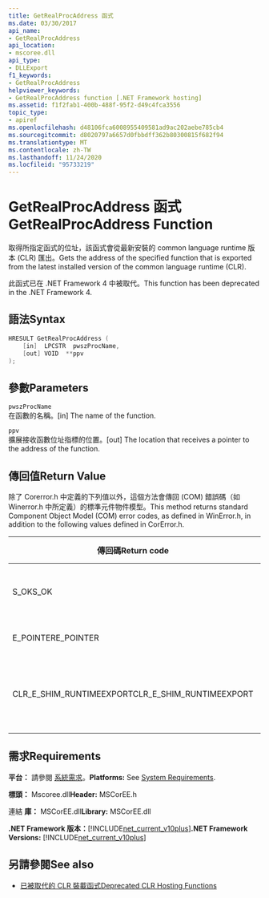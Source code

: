 ```yaml
---
title: GetRealProcAddress 函式
ms.date: 03/30/2017
api_name:
- GetRealProcAddress
api_location:
- mscoree.dll
api_type:
- DLLExport
f1_keywords:
- GetRealProcAddress
helpviewer_keywords:
- GetRealProcAddress function [.NET Framework hosting]
ms.assetid: f1f2fab1-400b-488f-95f2-d49c4fca3556
topic_type:
- apiref
ms.openlocfilehash: d48106fca6008955409581ad9ac202aebe785cb4
ms.sourcegitcommit: d8020797a6657d0fbbdff362b80300815f682f94
ms.translationtype: MT
ms.contentlocale: zh-TW
ms.lasthandoff: 11/24/2020
ms.locfileid: "95733219"
---
```

# <a name="getrealprocaddress-function"></a><span data-ttu-id="69b1d-102">GetRealProcAddress 函式</span><span class="sxs-lookup"><span data-stu-id="69b1d-102">GetRealProcAddress Function</span></span>

<span data-ttu-id="69b1d-103">取得所指定函式的位址，該函式會從最新安裝的 common language runtime 版本 (CLR) 匯出。</span><span class="sxs-lookup"><span data-stu-id="69b1d-103">Gets the address of the specified function that is exported from the latest installed version of the common language runtime (CLR).</span></span>  
  
 <span data-ttu-id="69b1d-104">此函式已在 .NET Framework 4 中被取代。</span><span class="sxs-lookup"><span data-stu-id="69b1d-104">This function has been deprecated in the .NET Framework 4.</span></span>  
  
## <a name="syntax"></a><span data-ttu-id="69b1d-105">語法</span><span class="sxs-lookup"><span data-stu-id="69b1d-105">Syntax</span></span>  
  
```cpp  
HRESULT GetRealProcAddress (  
    [in]  LPCSTR  pwszProcName,
    [out] VOID  **ppv  
);  
```  
  
## <a name="parameters"></a><span data-ttu-id="69b1d-106">參數</span><span class="sxs-lookup"><span data-stu-id="69b1d-106">Parameters</span></span>  

 `pwszProcName`  
 <span data-ttu-id="69b1d-107">在函數的名稱。</span><span class="sxs-lookup"><span data-stu-id="69b1d-107">[in] The name of the function.</span></span>  
  
 `ppv`  
 <span data-ttu-id="69b1d-108">擴展接收函數位址指標的位置。</span><span class="sxs-lookup"><span data-stu-id="69b1d-108">[out] The location that receives a pointer to the address of the function.</span></span>  
  
## <a name="return-value"></a><span data-ttu-id="69b1d-109">傳回值</span><span class="sxs-lookup"><span data-stu-id="69b1d-109">Return Value</span></span>  

 <span data-ttu-id="69b1d-110">除了 Corerror.h 中定義的下列值以外，這個方法會傳回 (COM) 錯誤碼（如 Winerror.h 中所定義）的標準元件物件模型。</span><span class="sxs-lookup"><span data-stu-id="69b1d-110">This method returns standard Component Object Model (COM) error codes, as defined in WinError.h, in addition to the following values defined in CorError.h.</span></span>  
  
|<span data-ttu-id="69b1d-111">傳回碼</span><span class="sxs-lookup"><span data-stu-id="69b1d-111">Return code</span></span>|<span data-ttu-id="69b1d-112">描述</span><span class="sxs-lookup"><span data-stu-id="69b1d-112">Description</span></span>|  
|-----------------|-----------------|  
|<span data-ttu-id="69b1d-113">S_OK</span><span class="sxs-lookup"><span data-stu-id="69b1d-113">S_OK</span></span>|<span data-ttu-id="69b1d-114">已成功完成命令。</span><span class="sxs-lookup"><span data-stu-id="69b1d-114">The method completed successfully.</span></span>|  
|<span data-ttu-id="69b1d-115">E_POINTER</span><span class="sxs-lookup"><span data-stu-id="69b1d-115">E_POINTER</span></span>|<span data-ttu-id="69b1d-116">`ppv` 無效。</span><span class="sxs-lookup"><span data-stu-id="69b1d-116">`ppv` is not valid.</span></span>|  
|<span data-ttu-id="69b1d-117">CLR_E_SHIM_RUNTIMEEXPORT</span><span class="sxs-lookup"><span data-stu-id="69b1d-117">CLR_E_SHIM_RUNTIMEEXPORT</span></span>|<span data-ttu-id="69b1d-118">函式不是從執行時間匯出。</span><span class="sxs-lookup"><span data-stu-id="69b1d-118">The function is not exported from the runtime.</span></span>|  
  
## <a name="requirements"></a><span data-ttu-id="69b1d-119">需求</span><span class="sxs-lookup"><span data-stu-id="69b1d-119">Requirements</span></span>  

 <span data-ttu-id="69b1d-120">**平台：** 請參閱 [系統需求](../../get-started/system-requirements.md)。</span><span class="sxs-lookup"><span data-stu-id="69b1d-120">**Platforms:** See [System Requirements](../../get-started/system-requirements.md).</span></span>  
  
 <span data-ttu-id="69b1d-121">**標頭：** Mscoree.dll</span><span class="sxs-lookup"><span data-stu-id="69b1d-121">**Header:** MSCorEE.h</span></span>  
  
 <span data-ttu-id="69b1d-122">連結 **庫：** MSCorEE.dll</span><span class="sxs-lookup"><span data-stu-id="69b1d-122">**Library:** MSCorEE.dll</span></span>  
  
 <span data-ttu-id="69b1d-123">**.NET Framework 版本：**[!INCLUDE[net_current_v10plus](../../../../includes/net-current-v10plus-md.md)]</span><span class="sxs-lookup"><span data-stu-id="69b1d-123">**.NET Framework Versions:** [!INCLUDE[net_current_v10plus](../../../../includes/net-current-v10plus-md.md)]</span></span>  
  
## <a name="see-also"></a><span data-ttu-id="69b1d-124">另請參閱</span><span class="sxs-lookup"><span data-stu-id="69b1d-124">See also</span></span>

- [<span data-ttu-id="69b1d-125">已被取代的 CLR 裝載函式</span><span class="sxs-lookup"><span data-stu-id="69b1d-125">Deprecated CLR Hosting Functions</span></span>](deprecated-clr-hosting-functions.md)
